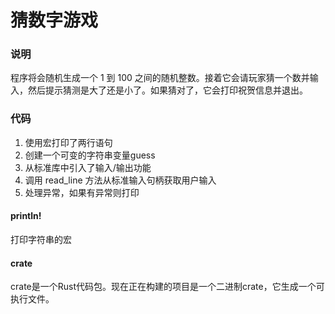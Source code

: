 # 猜数字游戏

### 说明

程序将会随机生成一个 1 到 100 之间的随机整数。接着它会请玩家猜一个数并输入，然后提示猜测是大了还是小了。如果猜对了，它会打印祝贺信息并退出。

### 代码

1. 使用宏打印了两行语句
2. 创建一个可变的字符串变量guess
3. 从标准库中引入了输入/输出功能
4. 调用 read_line 方法从标准输入句柄获取用户输入
5. 处理异常，如果有异常则打印

#### println!

打印字符串的宏

#### crate

crate是一个Rust代码包。现在正在构建的项目是一个二进制crate，它生成一个可执行文件。

